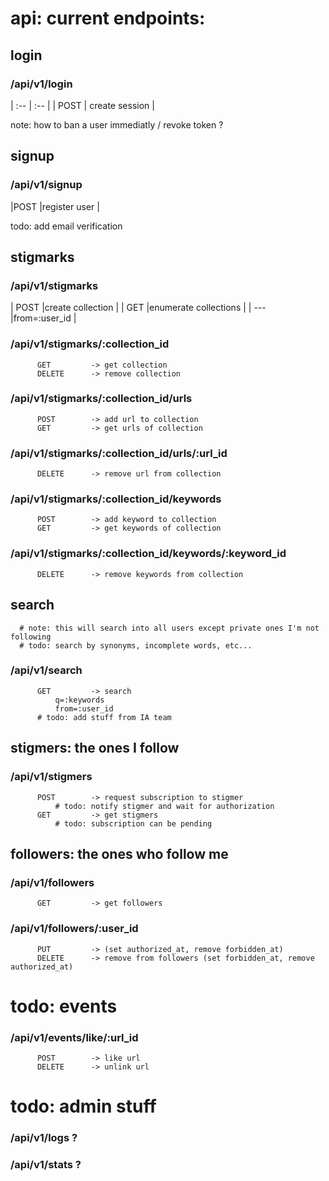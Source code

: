 # api: current endpoints:

## login

### /api/v1/login
| :-- | :-- |
| POST | create session |

note: how to ban a user immediatly / revoke token ?

## signup

### /api/v1/signup
|POST   |register user      |

todo: add email verification

## stigmarks

### /api/v1/stigmarks
| POST   |create collection      |
| GET    |enumerate collections  |
| ---    |from=:user_id          |

### /api/v1/stigmarks/:collection_id
          GET         -> get collection
          DELETE      -> remove collection
### /api/v1/stigmarks/:collection_id/urls
          POST        -> add url to collection
          GET         -> get urls of collection
### /api/v1/stigmarks/:collection_id/urls/:url_id
          DELETE      -> remove url from collection
### /api/v1/stigmarks/:collection_id/keywords
          POST        -> add keyword to collection
          GET         -> get keywords of collection
### /api/v1/stigmarks/:collection_id/keywords/:keyword_id
          DELETE      -> remove keywords from collection

## search          

      # note: this will search into all users except private ones I'm not following
      # todo: search by synonyms, incomplete words, etc...
### /api/v1/search
          GET         -> search
              q=:keywords
              from=:user_id
          # todo: add stuff from IA team

## stigmers: the ones I follow

### /api/v1/stigmers        
          POST        -> request subscription to stigmer
              # todo: notify stigmer and wait for authorization
          GET         -> get stigmers
              # todo: subscription can be pending

## followers: the ones who follow me

### /api/v1/followers
          GET         -> get followers
### /api/v1/followers/:user_id
          PUT         -> (set authorized_at, remove forbidden_at)
          DELETE      -> remove from followers (set forbidden_at, remove authorized_at)

# todo: events

### /api/v1/events/like/:url_id
          POST        -> like url
          DELETE      -> unlink url

# todo: admin stuff
      
### /api/v1/logs ?
### /api/v1/stats ?